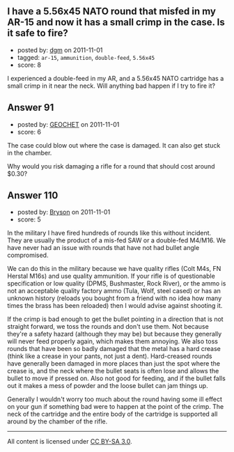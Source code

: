 ## I have a 5.56x45 NATO round that misfed in my AR-15 and now it has a small crimp in the case. Is it safe to fire?

- posted by: [dgm](https://stackexchange.com/users/-1/78-dgm) on 2011-11-01
- tagged: `ar-15`, `ammunition`, `double-feed`, `5.56x45`
- score: 8

I experienced a double-feed in my AR, and a 5.56x45 NATO cartridge has a small crimp in it near the neck. Will anything bad happen if I try to fire it?


## Answer 91

- posted by: [GEOCHET](https://stackexchange.com/users/-1/22-geochet) on 2011-11-01
- score: 6

The case could blow out where the case is damaged. It can also get stuck in the chamber.

Why would you risk damaging a rifle for a round that should cost around $0.30?


## Answer 110

- posted by: [Bryson](https://stackexchange.com/users/-1/32-bryson) on 2011-11-01
- score: 5

In the military I have fired hundreds of rounds like this without incident. They are usually the product of a mis-fed SAW or a double-fed M4/M16. We have never had an issue with rounds that have not had bullet angle compromised.

We can do this in the military because we have quality rifles (Colt M4s, FN Herstal M16s) and use quality ammunition. If your rifle is of questionable specification or low quality (DPMS, Bushmaster, Rock River), or the ammo is not an acceptable quality factory ammo (Tula, Wolf, steel cased) or has an unknown history (reloads you bought from a friend with no idea how many times the brass has been reloaded) then I would advise against shooting it.

If the crimp is bad enough to get the bullet pointing in a direction that is not straight forward, we toss the rounds and don't use them. Not because they're a safety hazard (although they may be) but because they generally will never feed properly again, which makes them annoying. We also toss rounds that have been so badly damaged that the metal has a hard crease (think like a crease in your pants, not just a dent). Hard-creased rounds have generally been damaged in more places than just the spot where the crease is, and the neck where the bullet seats is often lose and allows the bullet to move if pressed on. Also not good for feeding, and if the bullet falls out it makes a mess of powder and the loose bullet can jam things up.

Generally I wouldn't worry too much about the round having some ill effect on your gun if something bad were to happen at the point of the crimp. The neck of the cartridge and the entire body of the cartridge is supported all around by the chamber of the rifle.



---

All content is licensed under [CC BY-SA 3.0](https://creativecommons.org/licenses/by-sa/3.0/).
